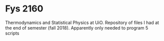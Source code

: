 # Fys 2160
Thermodynamics and Statistical Physics at UiO. Repository of files I had at the end of semester (fall 2018). Apparently only needed to program 5 scripts
